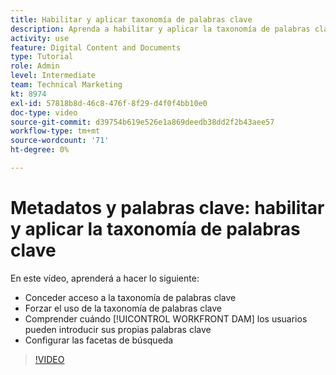 ```yaml
---
title: Habilitar y aplicar taxonomía de palabras clave
description: Aprenda a habilitar y aplicar la taxonomía de palabras clave, cuando los usuarios pueden introducir sus propias palabras clave y configurar facetas de búsqueda en [!UICONTROL WORKFRONT DAM].
activity: use
feature: Digital Content and Documents
type: Tutorial
role: Admin
level: Intermediate
team: Technical Marketing
kt: 8974
exl-id: 57818b8d-46c8-476f-8f29-d4f0f4bb10e0
doc-type: video
source-git-commit: d39754b619e526e1a869deedb38dd2f2b43aee57
workflow-type: tm+mt
source-wordcount: '71'
ht-degree: 0%

---
```


# Metadatos y palabras clave: habilitar y aplicar la taxonomía de palabras clave

En este vídeo, aprenderá a hacer lo siguiente:

* Conceder acceso a la taxonomía de palabras clave
* Forzar el uso de la taxonomía de palabras clave
* Comprender cuándo [!UICONTROL WORKFRONT DAM] los usuarios pueden introducir sus propias palabras clave
* Configurar las facetas de búsqueda

>[!VIDEO](https://video.tv.adobe.com/v/335237/?quality=12)
